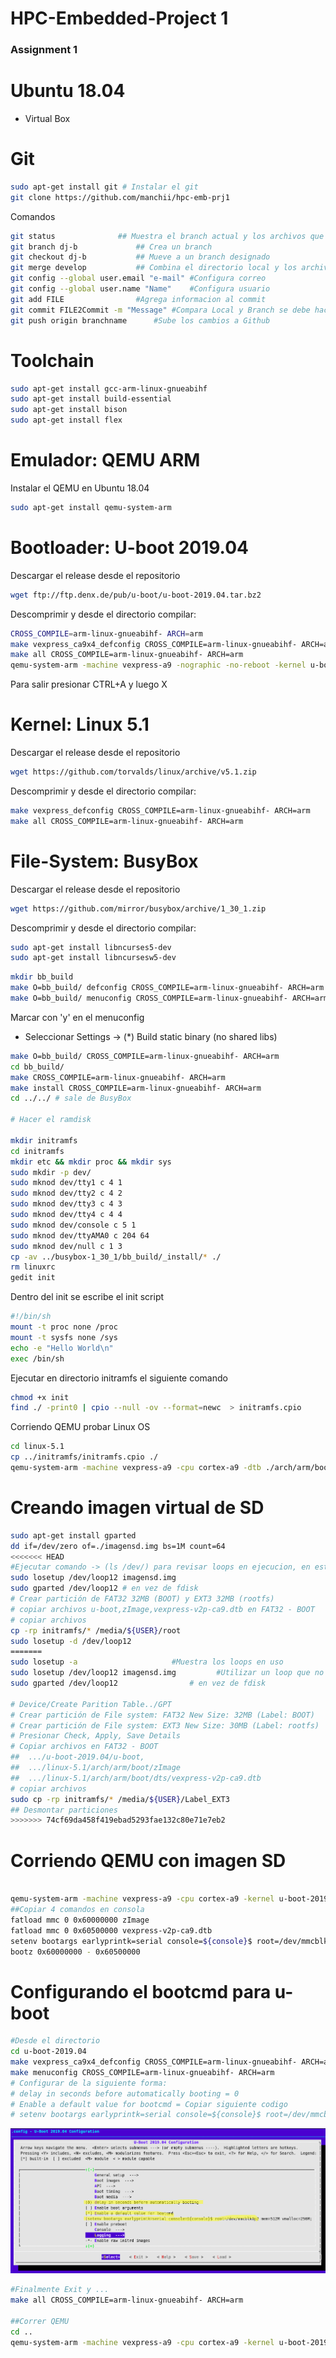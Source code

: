 # HPC-Embedded-Project 1
### Assignment 1


# Ubuntu 18.04
* Virtual Box

# Git

```bash
sudo apt-get install git # Instalar el git
git clone https://github.com/manchii/hpc-emb-prj1
```

Comandos

```bash
git status				## Muestra el branch actual y los archivos que no tienen commit
git branch dj-b				## Crea un branch
git checkout dj-b			## Mueve a un branch designado
git merge develop			## Combina el directorio local y los archivos del branch
git config --global user.email "e-mail" #Configura correo
git config --global user.name "Name"	#Configura usuario
git add FILE				#Agrega informacion al commit
git commit FILE2Commit -m "Message"	#Compara Local y Branch se debe hacer antes del push
git push origin branchname		#Sube los cambios a Github
```


# Toolchain

```bash
sudo apt-get install gcc-arm-linux-gnueabihf
sudo apt-get install build-essential
sudo apt-get install bison
sudo apt-get install flex
```



# Emulador: QEMU ARM

Instalar el QEMU en Ubuntu 18.04

```bash
sudo apt-get install qemu-system-arm
```



# Bootloader: U-boot 2019.04

Descargar el release desde el repositorio

```bash
wget ftp://ftp.denx.de/pub/u-boot/u-boot-2019.04.tar.bz2
```

Descomprimir y desde el directorio compilar:

```bash
CROSS_COMPILE=arm-linux-gnueabihf- ARCH=arm
make vexpress_ca9x4_defconfig CROSS_COMPILE=arm-linux-gnueabihf- ARCH=arm
make all CROSS_COMPILE=arm-linux-gnueabihf- ARCH=arm
qemu-system-arm -machine vexpress-a9 -nographic -no-reboot -kernel u-boot

```
Para salir presionar CTRL+A y luego X

# Kernel: Linux 5.1

Descargar el release desde el repositorio

```bash
wget https://github.com/torvalds/linux/archive/v5.1.zip
```

Descomprimir y desde el directorio compilar:

```bash
make vexpress_defconfig CROSS_COMPILE=arm-linux-gnueabihf- ARCH=arm
make all CROSS_COMPILE=arm-linux-gnueabihf- ARCH=arm
```

# File-System: BusyBox

Descargar el release desde el repositorio

```bash
wget https://github.com/mirror/busybox/archive/1_30_1.zip
```

Descomprimir y desde el directorio compilar:

```bash
sudo apt-get install libncurses5-dev
sudo apt-get install libncursesw5-dev
```

```bash
mkdir bb_build
make O=bb_build/ defconfig CROSS_COMPILE=arm-linux-gnueabihf- ARCH=arm
make O=bb_build/ menuconfig CROSS_COMPILE=arm-linux-gnueabihf- ARCH=arm
```
Marcar con 'y' en el menuconfig
* Seleccionar Settings -> (*) Build static binary (no shared libs)

```bash
make O=bb_build/ CROSS_COMPILE=arm-linux-gnueabihf- ARCH=arm
cd bb_build/
make CROSS_COMPILE=arm-linux-gnueabihf- ARCH=arm
make install CROSS_COMPILE=arm-linux-gnueabihf- ARCH=arm
cd ../../ # sale de BusyBox

# Hacer el ramdisk

mkdir initramfs
cd initramfs
mkdir etc && mkdir proc && mkdir sys
sudo mkdir -p dev/
sudo mknod dev/tty1 c 4 1
sudo mknod dev/tty2 c 4 2
sudo mknod dev/tty3 c 4 3
sudo mknod dev/tty4 c 4 4
sudo mknod dev/console c 5 1
sudo mknod dev/ttyAMA0 c 204 64
sudo mknod dev/null c 1 3
cp -av ../busybox-1_30_1/bb_build/_install/* ./
rm linuxrc
gedit init
```
Dentro del init se escribe el init script
```bash
#!/bin/sh
mount -t proc none /proc
mount -t sysfs none /sys
echo -e "Hello World\n"
exec /bin/sh
```

Ejecutar en directorio initramfs el siguiente comando

```bash
chmod +x init
find ./ -print0 | cpio --null -ov --format=newc  > initramfs.cpio
```

Corriendo QEMU probar Linux OS


```bash
cd linux-5.1
cp ../initramfs/initramfs.cpio ./
qemu-system-arm -machine vexpress-a9 -cpu cortex-a9 -dtb ./arch/arm/boot/dts/vexpress-v2p-ca9.dtb -kernel ./arch/arm/boot/zImage -nographic -m 512M -append "earlyprintk=serial console=ttyAMA0" -initrd initramfs.cpio
```

# Creando imagen virtual de SD

```bash
sudo apt-get install gparted
dd if=/dev/zero of=./imagensd.img bs=1M count=64
<<<<<<< HEAD
#Ejecutar comando -> (ls /dev/) para revisar loops en ejecucion, en este caso el loop12 estaba libre
sudo losetup /dev/loop12 imagensd.img
sudo gparted /dev/loop12 # en vez de fdisk
# Crear partición de FAT32 32MB (BOOT) y EXT3 32MB (rootfs)
# copiar archivos u-boot,zImage,vexpress-v2p-ca9.dtb en FAT32 - BOOT
# copiar archivos 
cp -rp initramfs/* /media/${USER}/root
sudo losetup -d /dev/loop12
=======
sudo losetup -a						#Muestra los loops en uso
sudo losetup /dev/loop12 imagensd.img	      #Utilizar un loop que no este en uso.
sudo gparted /dev/loop12 				# en vez de fdisk

# Device/Create Parition Table../GPT
# Crear partición de File system: FAT32 New Size: 32MB (Label: BOOT)
# Crear partición de File system: EXT3 New Size: 30MB (Label: rootfs)
# Presionar Check, Apply, Save Details
# Copiar archivos en FAT32 - BOOT
##  .../u-boot-2019.04/u-boot,
##  .../linux-5.1/arch/arm/boot/zImage
##  .../linux-5.1/arch/arm/boot/dts/vexpress-v2p-ca9.dtb
# copiar archivos
sudo cp -rp initramfs/* /media/${USER}/Label_EXT3
## Desmontar particiones
>>>>>>> 74cf69da458f419ebad5293fae132c80e71e7eb2
```

# Corriendo QEMU con imagen SD

```bash

qemu-system-arm -machine vexpress-a9 -cpu cortex-a9 -kernel u-boot-2019.04/u-boot -sd imagensd.img -nographic -m 512M
##Copiar 4 comandos en consola
fatload mmc 0 0x60000000 zImage
fatload mmc 0 0x60500000 vexpress-v2p-ca9.dtb
setenv bootargs earlyprintk=serial console=${console}$ root=/dev/mmcblk0p2 mem=512M vmalloc=256M
bootz 0x60000000 - 0x60500000
```

# Configurando el bootcmd para u-boot

```bash
#Desde el directorio
cd u-boot-2019.04
make vexpress_ca9x4_defconfig CROSS_COMPILE=arm-linux-gnueabihf- ARCH=arm
make menuconfig CROSS_COMPILE=arm-linux-gnueabihf- ARCH=arm
# Configurar de la siguiente forma:
# delay in seconds before automatically booting = 0
# Enable a default value for bootcmd = Copiar siguiente codigo
# setenv bootargs earlyprintk=serial console=${console}$ root=/dev/mmcblk0p2 mem=512M vmalloc=256M; fatload mmc 0 0x60000000 zImage; fatload mmc 0 0x60500000 vexpress-v2p-ca9.dtb; bootz 0x60000000 - 0x60500000
```
![menuconfig-uboot.png](menuconfig-uboot.png)
```bash
#Finalmente Exit y ...
make all CROSS_COMPILE=arm-linux-gnueabihf- ARCH=arm

##Correr QEMU
cd ..
qemu-system-arm -machine vexpress-a9 -cpu cortex-a9 -kernel u-boot-2019.04/u-boot -sd imagensd.img -nographic -m 512M
```
